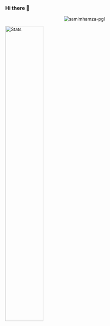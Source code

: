 ### Hi there 👋

<!--
**samimhamza-pgl/samimhamza-gpl** is a ✨ _special_ ✨ repository because its `README.md` (this file) appears on your GitHub profile.

Here are some ideas to get you started:

- 🔭 I’m currently working on ...
- 🌱 I’m currently learning ...
- 👯 I’m looking to collaborate on ...
- 🤔 I’m looking for help with ...
- 💬 Ask me about ...
- 📫 How to reach me: ...
- 😄 Pronouns: ...
- ⚡ Fun fact: ...
-->
<p align="center"> <img src="https://komarev.com/ghpvc/?username=samimhamza-pgl&label=Profile%20views&color=0e75b6&style=flat" alt="samimhamza-pgl" /> </p>

 <a href="https://github-readme-stats.vercel.app">
        <img width="49%" alt="Stats" src="https://github-readme-stats.vercel.app/api?&count_private=true&include_all_commits=true&username=samimhamza-pgl&theme=onedark&custom_title=GitHub+Stats&hide_border=true"/>
    </a>
<!--  <a href="https://github-readme-stats.vercel.app">
        <img width="41%"  alt="Stats" src="https://github-readme-stats.vercel.app/api/top-langs/?username=samimhamza-pgl&layout=compact&theme=onedark&hide_border=true"/>
    </a>
 -->
<!-- [![Top Language](https://github-readme-stats.vercel.app/api/top-langs/?username=samimhamza-pgl&layout=compact&theme=onedark&hide_border=true")](https://github-readme-stats.vercel.app/api/top-langs/?username=samimhamza-pgl&theme=onedark&hide_border=true") -->
